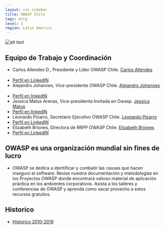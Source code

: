 ```yaml
---
layout: col-sidebar
title: OWASP Chile
tags: mstg
level: 3
region: Latin America
---
```


![alt text](https://i.ibb.co/wR4M75k/Webp-net-resizeimage.jpg)

## Equipo de Trabajo y Coordinación
+ Carlos Allendes D., Presidente y Líder OWASP Chile.  [Carlos Allendes](mailto:carlos.allendes@owasp.org)            
+ [Perfil en LinkedIN](https://cl.linkedin.com/in/carlosallendes)
+ Alejandro Johannes, Vice-presidente OWASP Chile.  [Alejandro Johannes](mailto:ajohannesm@gmail.com)           
+ [Perfil en linkedIN](https://cl.linkedin.com/pub/alejandro-johannes/b/811/a12)
+ Jessica Matus Arenas, Vice-presidenta Invitada en Owasp. [Jessica Matus](mailto:jessica@datosprotegidos.org)     
+ [Perfil en linkedIN](https://www.linkedin.com/in/jessicamatus/)
+ Leonardo Pizarro, Secretario Ejecutivo OWASP Chile.  [Leonardo Pizarro](mailto:leonardo.pizarro@owasp.org)        
+ [Perfil en LinkedIN](https://cl.linkedin.com/in/leonardopizarro)       
+ Elizabeth Briones, Directora de RRPP OWASP Chile.  [Elizabeth Briones](mailto:elibrionespalma@gmail.com)         
+ [Perfil en LinkedIN](https://www.linkedin.com/in/elizabeth-briones-481635a4/)


## OWASP es una organización mundial sin fines de lucro

  - OWASP se dedica a identificar y combatir las causas que hacen
    inseguro el software. Revise nuestra documentación y metodologías en
    los Proyectos OWASP donde encontrará valioso material de aplicación
    práctica en los ambientes corporativos. Asista a los talleres y
    conferencias de OWASP y aprenda como sacar provecho a estos recursos
    gratuitos.


## Historico
+ [Historico 2010-2019](https://wiki.owasp.org/index.php/Chile#tab=Owasp-Chile)


  
